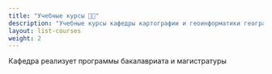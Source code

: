 ```yaml
---
title: "Учебные курсы 👩‍🏫"
description: "Учебные курсы кафедры картографии и геоинформатики географического факультета МГУ имени М. В. Ломоносова"
layout: list-courses
weight: 2
---
```


Кафедра реализует программы бакалавриата и магистратуры
